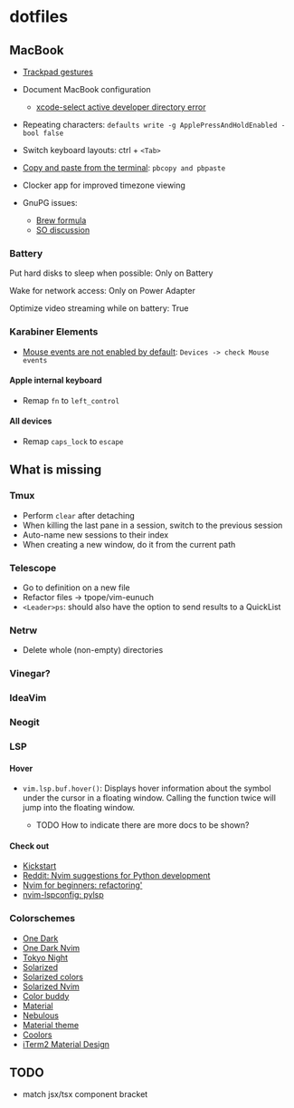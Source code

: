 # dotfiles

## MacBook

- [Trackpad gestures](https://support.apple.com/en-us/HT204895)

- Document MacBook configuration

  - [xcode-select active developer directory error](https://stackoverflow.com/a/17980786)

- Repeating characters: `defaults write -g ApplePressAndHoldEnabled -bool false`

- Switch keyboard layouts: ctrl + `<Tab>`

- [Copy and paste from the terminal](https://apple.stackexchange.com/a/15322):
  `pbcopy and pbpaste`

- Clocker app for improved timezone viewing

- GnuPG issues:
  - [Brew formula](https://formulae.brew.sh/formula/pinentry-mac)
  - [SO discussion](https://stackoverflow.com/a/40066889/1643883)

### Battery

Put hard disks to sleep when possible: Only on Battery

Wake for network access: Only on Power Adapter

Optimize video streaming while on battery: True

### Karabiner Elements

- [Mouse events are not enabled by default](https://karabiner-elements.pqrs.org/docs/help/how-to/mouse-button/):
  `Devices -> check Mouse events`

#### Apple internal keyboard

- Remap `fn` to `left_control`

#### All devices

- Remap `caps_lock` to `escape`

## What is missing

### Tmux

- Perform `clear` after detaching
- When killing the last pane in a session, switch to the previous session
- Auto-name new sessions to their index
- When creating a new window, do it from the current path

### Telescope

- Go to definition on a new file
- Refactor files -> tpope/vim-eunuch
- `<Leader>ps`: should also have the option to send results to a QuickList

### Netrw

- Delete whole (non-empty) directories

### Vinegar?

### IdeaVim

### Neogit

### LSP

#### Hover

- `vim.lsp.buf.hover()`: Displays hover information about the symbol under the
  cursor in a floating window. Calling the function twice will jump into the
  floating window.

  - TODO How to indicate there are more docs to be shown?

#### Check out

- [Kickstart](https://github.com/nvim-lua/kickstart.nvim)
- [Reddit: Nvim suggestions for Python development](https://www.reddit.com/r/neovim/comments/pgiobu/neovim_setup_suggestions_for_python_development/)
- [Nvim for beginners: refactoring'](https://alpha2phi.medium.com/neovim-for-beginners-refactoring-4f517d12a43f)
- [nvim-lspconfig: pylsp](https://github.com/neovim/nvim-lspconfig/blob/master/doc/server_configurations.md#pylsp)

### Colorschemes

- [One Dark](https://github.com/joshdick/onedark.vim)
- [One Dark Nvim](https://github.com/navarasu/onedark.nvim)
- [Tokyo Night](https://github.com/folke/tokyonight.nvim)
- [Solarized](https://github.com/shaunsingh/solarized.nvim)
- [Solarized colors](https://github.com/altercation/vim-colors-solarized)
- [Solarized Nvim](https://github.com/svrana/neosolarized.nvim)
- [Color buddy](https://github.com/tjdevries/colorbuddy.nvim)
- [Material](https://github.com/marko-cerovac/material.nvim)
- [Nebulous](https://github.com/Yagua/nebulous.nvim)
- [Material theme](https://material-theme.site)
- [Coolors](https://coolors.co/palettes/popular)
- [iTerm2 Material Design](https://github.com/MartinSeeler/iterm2-material-design)

## TODO

- match jsx/tsx component bracket
